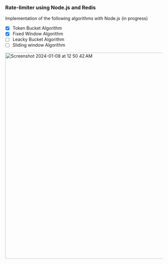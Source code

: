 ### Rate-limiter using Node.js and Redis

Implementation of the following algorithms with Node.js (in progress)

- [x] Token Bucket Algorithm
- [x] Fixed Window Algorithm
- [ ] Leacky Bucket Algorithm
- [ ] Sliding window Algorithm

<img width="657" alt="Screenshot 2024-01-08 at 12 50 42 AM" src="https://github.com/ArchishmanSengupta/rate-limiter/assets/71402528/bf0d0e75-e53a-4894-95e4-3e046ff378c7">
